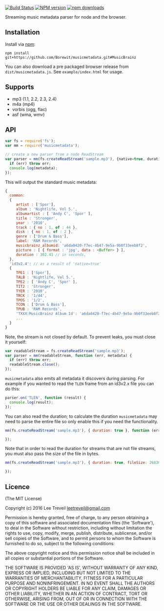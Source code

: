 [![Build Status][travis-image]][travis-url] [![NPM version][npm-image]][npm-url] [![npm downloads][npm-downloads-image]][npm-url]

Streaming music metadata parser for node and the browser.

Installation
------------
Install via [npm](http://npmjs.org):

```
npm install git+https://github.com/Borewit/musicmetadata.git#MusicBrainz
```

You can also download a pre packaged browser release from `dist/musicmetadata.js`.
See `example/index.html` for usage.


Supports
-----------------
* mp3 (1.1, 2.2, 2.3, 2.4)
* m4a (mp4)
* vorbis (ogg, flac)
* asf (wma, wmv)


API
-----------------
```javascript
var fs = require('fs');
var mm = require('musicmetadata');

// create a new parser from a node ReadStream
var parser = mm(fs.createReadStream('sample.mp3'), {native=true, duration=true}function (err, metadata) {
  if (err) throw err;
  console.log(metadata);
});
```

This will output the standard music metadata:

```javascript
{
  common:
  {
     artist : ['Spor'],
     album : 'Nightlife, Vol 5.',
     albumartist : [ 'Andy C', 'Spor' ],
     title : 'Stronger',
     year : '2010',
     track : { no : 1, of : 44 },
     disk : { no : 1, of : 2 },
     genre : ['Drum & Bass'],
     label: 'RAM Records',
     musicbrainz_albumid: 'a6da0420-f7ec-4b47-9e5a-9b0f33eeb8f2',
     picture : [ { format : 'jpg', data : <Buffer> } ],
     duration : 302.41 // in seconds,
  },
  'id3v2.4': // as a result of 'native=true'
  {
     TPE1 : ['Spor'],
     TALB : 'Nightlife, Vol 5.',
     TPE2 : [ 'Andy C', 'Spor' ],
     TIT2 : 'Stronger',
     TYER : '2010',
     TRCK : '1/44',
     TPOS : '1/2',
     TCON : ['Drum & Bass'],
     TPUB : 'RAM Records',
     'TXXX:MusicBrainz Album Id': 'a6da0420-f7ec-4b47-9e5a-9b0f33eeb8f2'
     ...
  }
}
```

Note, the stream is not closed by default. To prevent leaks, you must close it yourself:
```javascript
var readableStream = fs.createReadStream('sample.mp3');
var parser = mm(readableStream, function (err, metadata) {
  if (err) throw err;
  readableStream.close();
});
```

`musicmetadata` also emits all metadata it discovers during parsing. For example if you wanted to read the `TLEN` frame from an id3v2.x file you can do this:

```javascript
parser.on('TLEN', function (result) {
  console.log(result);
});
```

You can also read the duration; to calculate the duration `musicmetadata` may need to parse the entire file
so only enable this if you need the functionality.
```javascript
mm(fs.createReadStream('sample.mp3'), { duration: true }, function (err, metadata) {

});
```

Note that in order to read the duration for streams that are not file streams, you must also pass the size of the file in bytes.
```javascript
mm(fs.createReadStream('sample.mp3'), { duration: true, fileSize: 26838 }, function (err, metadata) {

});
```

Licence
-----------------

(The MIT License)

Copyright (c) 2016 Lee Treveil <leetreveil@gmail.com>

Permission is hereby granted, free of charge, to any person obtaining a copy of this software and associated documentation files (the 'Software'), to deal in the Software without restriction, including without limitation the rights to use, copy, modify, merge, publish, distribute, sublicense, and/or sell copies of the Software, and to permit persons to whom the Software is furnished to do so, subject to the following conditions:

The above copyright notice and this permission notice shall be included in all copies or substantial portions of the Software.

THE SOFTWARE IS PROVIDED 'AS IS', WITHOUT WARRANTY OF ANY KIND, EXPRESS OR IMPLIED, INCLUDING BUT NOT LIMITED TO THE WARRANTIES OF MERCHANTABILITY, FITNESS FOR A PARTICULAR PURPOSE AND NONINFRINGEMENT. IN NO EVENT SHALL THE AUTHORS OR COPYRIGHT HOLDERS BE LIABLE FOR ANY CLAIM, DAMAGES OR OTHER LIABILITY, WHETHER IN AN ACTION OF CONTRACT, TORT OR OTHERWISE, ARISING FROM, OUT OF OR IN CONNECTION WITH THE SOFTWARE OR THE USE OR OTHER DEALINGS IN THE SOFTWARE.

[npm-url]: https://npmjs.org/package/musicmetadata
[npm-image]: https://badge.fury.io/js/musicmetadata.svg
[npm-downloads-image]: http://img.shields.io/npm/dm/musicmetadata.svg

[travis-url]: https://travis-ci.org/leetreveil/musicmetadata
[travis-image]: https://api.travis-ci.org/leetreveil/musicmetadata.svg?branch=master
